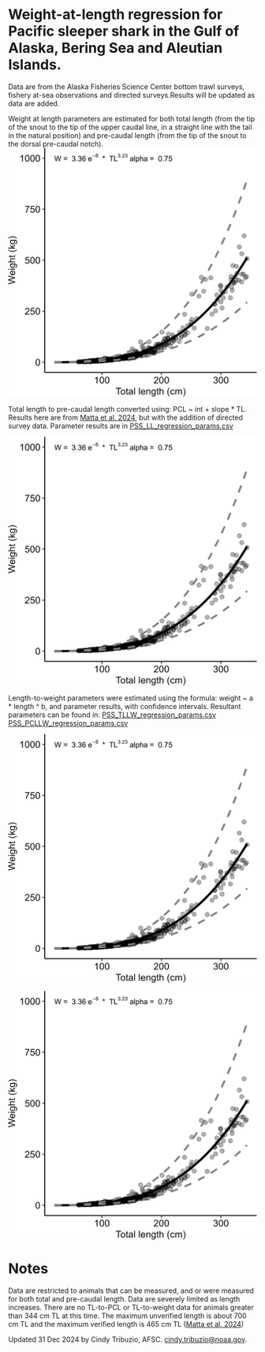 # Weight-at-length regression for Pacific sleeper shark in the Gulf of Alaska, Bering Sea and Aleutian Islands. 

Data are from the Alaska Fisheries Science Center bottom trawl surveys, fishery at-sea observations and directed surveys.Results will be updated as data are added.

Weight at length parameters are estimated for both total length (from the tip of the snout to the tip of the upper caudal line, in a straight line with the tail in the natural position) and pre-caudal length (from the tip of the snout to the dorsal pre-caudal notch).
<img src="https://raw.githubusercontent.com/CindyTribuzio-NOAA/PSS_LW_regression/main/results/PSS_TLLW_regression.png"
     alt="Pacific sleeper shark length types">
     
Total length to pre-caudal length converted using: PCL ~ int + slope * TL. Results here are from [Matta et al. 2024](https://link.springer.com/article/10.1007/s00300-024-03247-8), but with the addition of directed survey data. Parameter results are in [PSS_LL_regression_params.csv](https://github.com/CindyTribuzio-NOAA/PSS_LW_regression/blob/main/results/PSS_LL_regression_params.csv)

<img src="https://raw.githubusercontent.com/CindyTribuzio-NOAA/PSS_LW_regression/main/results/PSS_TLLW_regression.png"
     alt="Pacific sleeper shark Pre-caudal to Total Length regression">

Length-to-weight parameters were estimated using the formula: weight ~ a * length ^ b, and parameter results, with confidence intervals. Resultant parameters can be found in: 
[PSS_TLLW_regression_params.csv](https://github.com/CindyTribuzio-NOAA/PSS_LW_regression/blob/main/results/PSS_LW_regression_params.csv)
[PSS_PCLLW_regression_params.csv](https://github.com/CindyTribuzio-NOAA/PSS_LW_regression/blob/main/results/PSS_LW_regression_params.csv)

<img src="https://raw.githubusercontent.com/CindyTribuzio-NOAA/PSS_LW_regression/main/results/PSS_TLLW_regression.png"
     alt="Pacific sleeper shark weight-at-TL regression">
     
<img src="https://raw.githubusercontent.com/CindyTribuzio-NOAA/PSS_LW_regression/main/results/PSS_TLLW_regression.png"
     alt="Pacific sleeper shark weight-at-PCL regression">     

# Notes
Data are restricted to animals that can be measured, and or were measured for both total and pre-caudal length. Data are severely limited as length increases. There are no TL-to-PCL or TL-to-weight data for animals greater than 344 cm TL at this time. The maximum unverified length is about 700 cm TL and the maximum verified length is 465 cm TL ([Matta et al. 2024](https://link.springer.com/article/10.1007/s00300-024-03247-8))


Updated 31 Dec 2024 by Cindy Tribuzio, AFSC. cindy.tribuzio@noaa.gov.